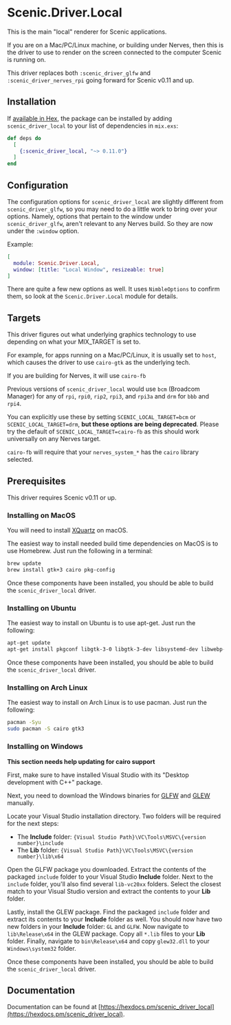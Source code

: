 # Scenic.Driver.Local

This is the main "local" renderer for Scenic applications.

If you are on a Mac/PC/Linux machine, or building under Nerves, then this is the driver to use to render on the screen connected to the computer Scenic is running on.

This driver replaces both `:scenic_driver_glfw` and `:scenic_driver_nerves_rpi` going forward for Scenic v0.11 and up.


## Installation

If [available in Hex](https://hex.pm/docs/publish), the package can be installed
by adding `scenic_driver_local` to your list of dependencies in `mix.exs`:

```elixir
def deps do
  [
    {:scenic_driver_local, "~> 0.11.0"}
  ]
end
```

## Configuration

The configuration options for `scenic_driver_local` are slightly different from `scenic_driver_glfw`, so you may need to do a little work to bring over your options. Namely, options that pertain to the window under `scenic_driver_glfw`, aren't relevant to any Nerves build. So they are now under the `:window` option.

Example:

```elixir
[
  module: Scenic.Driver.Local,
  window: [title: "Local Window", resizeable: true]
]
```

There are quite a few new options as well. It uses `NimbleOptions` to confirm them, so look at the `Scenic.Driver.Local` module for details.

## Targets

This driver figures out what underlying graphics technology to use depending on what your MIX_TARGET is set to.

For example, for apps running on a Mac/PC/Linux, it is usually set to `host`, which causes the driver to use `cairo-gtk` as the underlying tech.

If you are building for Nerves, it will use `cairo-fb`


Previous versions of `scenic_driver_local` would use `bcm` (Broadcom Manager) for any of `rpi`, `rpi0`, `rip2`, `rpi3`, and `rpi3a` and `drm` for `bbb` and `rpi4`.

You can explicitly use these by setting `SCENIC_LOCAL_TARGET=bcm` or `SCENIC_LOCAL_TARGET=drm`, **but these options are being deprecated**.
Please try the default of `SCENIC_LOCAL_TARGET=cairo-fb` as this should work universally on any Nerves target.

`cairo-fb` will require that your `nerves_system_*` has the `cairo` library selected.

## Prerequisites

This driver requires Scenic v0.11 or up.

### Installing on MacOS

You will need to install [XQuartz](https://www.xquartz.org/) on macOS.

The easiest way to install needed build time dependencies on MacOS is to use Homebrew. Just run the following in a terminal:

```bash
brew update
brew install gtk+3 cairo pkg-config
```

Once these components have been installed, you should be able to build the `scenic_driver_local` driver.

### Installing on Ubuntu

The easiest way to install on Ubuntu is to use apt-get. Just run the following:

```bash
apt-get update
apt-get install pkgconf libgtk-3-0 libgtk-3-dev libsystemd-dev libwebp-dev libzstd-dev
```

Once these components have been installed, you should be able to build the `scenic_driver_local` driver.

### Installing on Arch Linux

The easiest way to install on Arch Linux is to use pacman. Just run the following:


```bash
pacman -Syu
sudo pacman -S cairo gtk3
```

### Installing on Windows

**This section needs help updating for cairo support**

First, make sure to have installed Visual Studio with its "Desktop development with C++" package.

Next, you need to download the Windows binaries for [GLFW](https://www.glfw.org/download.html) and [GLEW](http://glew.sourceforge.net/index.html) manually.

Locate your Visual Studio installation directory. Two folders will be required for the next steps:

* The **Include** folder: `{Visual Studio Path}\VC\Tools\MSVC\{version number}\include`
* The **Lib** folder: `{Visual Studio Path}\VC\Tools\MSVC\{version number}\lib\x64`

Open the GLFW package you downloaded. Extract the contents of the packaged `include` folder to your Visual Studio **Include** folder. Next to the `include` folder, you'll also find several `lib-vc20xx` folders. Select the closest match to your Visual Studio version and extract the contents to your **Lib** folder.

Lastly, install the GLEW package. Find the packaged `include` folder and extract its contents to your **Include** folder as well. You should now have two new folders in your **Include** folder: `GL` and `GLFW`. Now navigate to `lib\Release\x64` in the GLEW package. Copy all `*.lib` files to your **Lib** folder. Finally, navigate to `bin\Release\x64` and copy `glew32.dll` to your `Windows\system32` folder.

Once these components have been installed, you should be able to build the `scenic_driver_local` driver.


## Documentation

Documentation can be found at [https://hexdocs.pm/scenic_driver_local](https://hexdocs.pm/scenic_driver_local).


